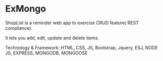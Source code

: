 # ExMongo

ShopList is a reminder web app to exercise CRUD feature( REST compliance).

It lets you add, edit, update and delete items.

Technology & Framework:
HTML, CSS, JS, Bootstrap, Jquery, ESJ, NODE JS, EXPRESS, MONGODB, MONGOOSE
